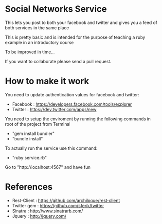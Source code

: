 # Social Networks Service

This lets you post to both your facebook and twitter and gives you a feed of both services in the same place

This is pretty basic and is intended for the purpose of teaching a ruby example in an introductory course

To be improved in time...

If you want to collaborate please send a pull request.

# How to make it work

You need to update authentication values for facebook and twitter:

* Facebook : https://developers.facebook.com/tools/explorer
* Twitter  : https://dev.twitter.com/apps/new

You need to setup the enviroment by running the following commands in root of the project from Terminal

* "gem install bundler"
* "bundle install"

To actually run the service use this command:

* "ruby service.rb"

Go to "http://localhost:4567" and have fun

# References

* Rest-Client : https://github.com/archiloque/rest-client
* Twitter gem : https://github.com/sferik/twitter
* Sinatra     : http://www.sinatrarb.com/
* Jquery      : http://jquery.com/

